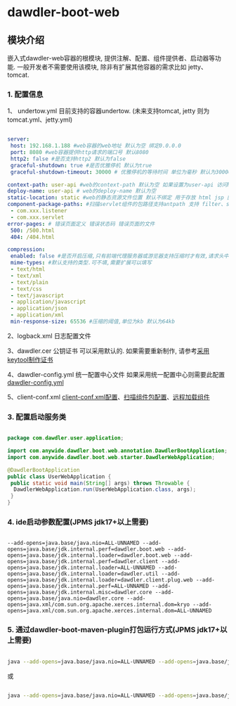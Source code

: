 # dawdler-boot-web

## 模块介绍

嵌入式dawdler-web容器的根模块, 提供注解、配置、组件提供者、启动器等功能. 一般开发者不需要使用该模块, 除非有扩展其他容器的需求比如 jetty、tomcat.

### 1. 配置信息

1、 undertow.yml 目前支持的容器undertow. (未来支持tomcat, jetty 则为tomcat.yml、jetty.yml)

```yaml

server:
 host: 192.168.1.188 #web容器的web地址 默认为空 绑定0.0.0.0
 port: 8080 #web容器提供http请求的端口号 默认8080
 http2: false #是否支持http2 默认为false
 graceful-shutdown: true #是否优雅停机 默认为true
 graceful-shutdown-timeout: 30000 # 优雅停机的等待时间 单位为毫秒 默认为30000毫秒

context-path: user-api #web的context-path 默认为空 如果设置为user-api 访问http://localhost:8080/user-api/xxx 如果不设 http://localhost:8080/xxx
deploy-name: user-api # web的deploy-name 默认为空
static-location: static #web的静态资源文件位置 默认不绑定 用于存放 html jsp 图片 js脚本等 
component-package-paths: #扫描servlet组件的包路径支持antpath 支持 filter、servlet、listener、ServletContainerInitializer中的@HandlesTypes,支持注入其他组件到全局变量 如 service、mq、redis schedule 等
 - com.xxx.listener
 - com.xxx.servlet
error-pages: # 错误页面定义 错误状态码 错误页面的文件
 500: /500.html
 404: /404.html

compression:
 enabled: false #是否开启压缩,只有前端代理服务器或游览器支持压缩时才有效,请求头中包含Accept-Encoding: gzip, deflate
 mime-types: #默认支持的类型.可不填,需要扩展可以填写
 - text/html
 - text/xml
 - text/plain
 - text/css
 - text/javascript
 - application/javascript
 - application/json
 - application/xml
 min-response-size: 65536 #压缩的阈值,单位为kb 默认为64kb

```

2、logback.xml 日志配置文件

3、dawdler.cer 公钥证书 可以采用默认的. 如果需要重新制作, 请参考[采用keytool制作证书](https://github.com/srchen1987/dawdler-series/blob/master/dawdler/dawdler-server/README.md#22-采用keytool制作证书)

4、dawdler-config.yml 统一配置中心文件 如果采用统一配置中心则需要此配置 [dawdler-config.yml](https://github.com/srchen1987/dawdler-series/blob/master/dawdler/dawdler-config-center/dawdler-config-center-consul/dawdler-config-center-consul-core/README.md#1-dawdler-configyml配置文件)

5、client-conf.xml [client-conf.xml配置](https://github.com/srchen1987/dawdler-series/blob/master/dawdler/dawdler-client/README.md#2-client-confxml配置文件说明)、[扫描组件包配置](https://github.com/srchen1987/dawdler-series/blob/master/dawdler/dawdler-client-plug-web/README.md#10-扫描组件包配置)、[远程加载组件](https://github.com/srchen1987/dawdler-series/tree/master/dawdler/dawdler-load-plug/dawdler-client-plug-load/README.md#2-配置需要加载的组件)

### 3. 配置启动服务类

```java

package com.dawdler.user.application;

import com.anywide.dawdler.boot.web.annotation.DawdlerBootApplication;
import com.anywide.dawdler.boot.web.starter.DawdlerWebApplication;

@DawdlerBootApplication
public class UserWebApplication {
 public static void main(String[] args) throws Throwable {
  DawdlerWebApplication.run(UserWebApplication.class, args);
 } 
}

```

### 4. ide启动参数配置(JPMS jdk17+以上需要)

```shell

--add-opens=java.base/java.nio=ALL-UNNAMED --add-opens=java.base/jdk.internal.perf=dawdler.boot.web --add-opens=java.base/jdk.internal.loader=dawdler.boot.web --add-opens=java.base/jdk.internal.perf=dawdler.client --add-opens=java.base/jdk.internal.loader=ALL-UNNAMED --add-opens=java.base/jdk.internal.loader=dawdler.util --add-opens=java.base/jdk.internal.loader=dawdler.client.plug.web --add-opens=java.base/jdk.internal.perf=ALL-UNNAMED --add-opens=java.base/jdk.internal.misc=dawdler.core --add-opens=java.base/java.nio=dawdler.core --add-opens=java.xml/com.sun.org.apache.xerces.internal.dom=kryo --add-opens=java.xml/com.sun.org.apache.xerces.internal.dom=ALL-UNNAMED

```

### 5. 通过dawdler-boot-maven-plugin打包运行方式(JPMS jdk17+以上需要)

```sh

java --add-opens=java.base/java.nio=ALL-UNNAMED --add-opens=java.base/jdk.internal.loader=ALL-UNNAMED --add-opens=java.base/jdk.internal.perf=ALL-UNNAMED --add-opens=java.xml/com.sun.org.apache.xerces.internal.dom=ALL-UNNAMED --add-opens=java.base/jdk.internal.misc=ALL-UNNAMED --add-opens=java.base/java.lang=ALL-UNNAMED --add-opens=java.base/jdk.internal.loader=dawdler.boot.classloader  -p xxx-all.jar -m dawdler.boot.classloader

```

或

```sh

java --add-opens=java.base/java.nio=ALL-UNNAMED --add-opens=java.base/jdk.internal.loader=ALL-UNNAMED --add-opens=java.base/jdk.internal.perf=ALL-UNNAMED --add-opens=java.xml/com.sun.org.apache.xerces.internal.dom=ALL-UNNAMED --add-opens=java.base/jdk.internal.misc=ALL-UNNAMED --add-opens=java.base/java.lang=ALL-UNNAMED -jar xxx-all.jar

```
